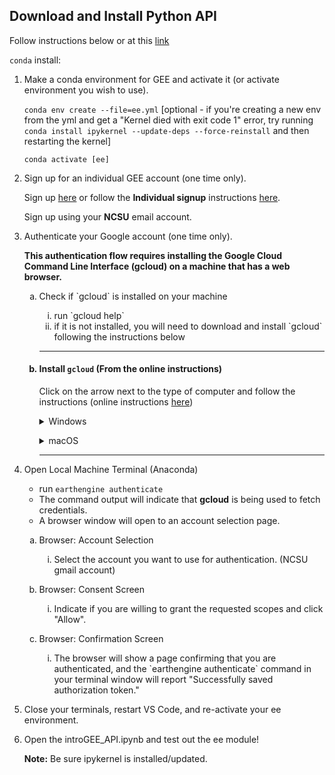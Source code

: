 ## Download and Install Python API

Follow instructions below or at this [link](https://developers.google.com/earth-engine/guides/python_install-conda#install_api)

`conda` install:
<ol>
<li>Make a conda environment for GEE and activate it (or activate environment you wish to use).</li>

`conda env create --file=ee.yml` [optional - if you're creating a new env from the yml and get a "Kernel died with exit code 1" error, try running `conda install ipykernel --update-deps --force-reinstall` and then restarting the kernel]

`conda activate [ee]`

<li>Sign up for an individual GEE account (one time only).</li>

Sign up [here](https://signup.earthengine.google.com/) or follow the **Individual signup** instructions [here](https://developers.google.com/earth-engine/guides/access#individual-signup).

Sign up using your **NCSU** email account.

<!-- <li>Install Python API using conda-forge.</li>

*If you create your environment from the ee.yml file provided, move on to Step 3.*

`conda install -c conda-forge earthengine-api`

From the GEE instructions: "You will be asked to confirm the installation of the API and its dependencies. After confirming, conda will download and install the dependencies." -->


<li>Authenticate your Google account (one time only).</li>

**This authentication flow requires installing the Google Cloud Command Line Interface (gcloud) on a machine that has a web browser.**

  <ol type="a">
    <li>Check if `gcloud` is installed on your machine </li>
    <ol type="i">
      <li> run `gcloud help` </li>
      <li>if it is not installed, you will need to download and install `gcloud` following the instructions below</li>
    </ol>
  
---

#### <li> Install `gcloud` (From the online instructions) </li>

Click on the arrow next to the type of computer and follow the instructions (online instructions [here](https://cloud.google.com/sdk/docs/install))


<details>
<summary>Windows </summary>
<br>
The Google Cloud CLI works on Windows 8.1 and later and Windows Server 2012 and later.

1. Download the [Google Cloud CLI installer](https://cloud.google.com/sdk/docs/install).

Alternatively, open a PowerShell terminal and run the following PowerShell commands:

```
>>> (New-Object Net.WebClient).DownloadFile("https://dl.google.com/dl/cloudsdk/channels/rapid/GoogleCloudSDKInstaller.exe", "$env:Temp\GoogleCloudSDKInstaller.exe")

>>> & $env:Temp\GoogleCloudSDKInstaller.exe
    
```

2. Launch the installer and follow the prompts. The installer is signed by Google LLC.

3. Cloud SDK requires Python; supported versions are Python 3 (3.5 to 3.9). By default, the Windows version of Cloud SDK comes bundled with Python 3. To use Cloud SDK, your operating system must be able to run a supported version of Python.

The installer installs all necessary dependencies, including the needed Python version. While Cloud SDK installs and manages Python 3 by default, you can use an existing Python installation if necessary by **unchecking** the option to Install Bundled Python. See [gcloud topic startup](https://cloud.google.com/sdk/gcloud/reference/topic/startup) to learn how to use an existing Python installation.

4. After installation is complete, the installer gives you the option to create Start Menu and Desktop shortcuts, start the Google Cloud CLI shell, and configure the gcloud CLI. Make sure that you leave the options to start the shell and configure your installation selected. The installer starts a terminal window and runs the **`gcloud init`** command.

5. The default installation doesn't include the App Engine extensions required to deploy an application using `gcloud` commands. These components can be installed using the [gcloud CLI component manager](https://cloud.google.com/sdk/docs/managing-components).

**Troubleshooting tips:**
* If your installation is unsuccessful due to the `find` command not being recognized, ensure your `PATH` environment variable is set to include the folder containing `find`. Usually, this is `C:\WINDOWS\system32;`.
* If you uninstalled the gcloud CLI, you must reboot your system before installing the gcloud CLI again.
* If unzipping fails, run the installer as an administrator.

6. Sign into gcloud with your **NCSU** email.

  - Do not create a new project

7. Close all the terminals that are open (SDK and Anaconda).

</details>

<p>
<p>

<details>
<summary>macOS </summary>
<br>

1. Confirm that you have a supported version of Python:

    * To check your current Python version, run `python3 -V` or `python -V`. Supported versions are Python 3 (3.5 to 3.9).
    * For Cloud SDK release version 352.0.0 and above, the main install script offers to install CPython's Python 3.7 on Intel-based Macs.
    * For more information on how to choose and configure your Python interpreter, refer to [gcloud topic startup](https://cloud.google.com/sdk/gcloud/reference/topic/startup).

    **You should have Python 3.9 installed and active, because that is what we set up in our ee.yml file.**

2. Download one of the following:

| **Platform** | **Package** | **Size** | **SHA256 Checksum** |
| --- | --- | --- | --- |
| macOS 64-bit (x86_64) | [google-cloud-cli-425.0.0-darwin-x86_64.tar.gz](https://dl.google.com/dl/cloudsdk/channels/rapid/downloads/google-cloud-cli-425.0.0-darwin-x86_64.tar.gz) | 124.8 MB |b1f0731482243a08ffc2c362092871ab0fa2bd0db1bc68f12ae0c6bf284a0b1c |
| macOS 64-bit (ARM64, Apple M1 silicon) | [google-cloud-cli-425.0.0-darwin-arm.tar.gz](https://dl.google.com/dl/cloudsdk/channels/rapid/downloads/google-cloud-cli-425.0.0-darwin-arm.tar.gz) | 121.7 MB | 0871269d6f7314b2c8f32afcddcc1054d62a108cb89c80a0cdee9f4542d0cece |
| macOS 32-bit (x86) | [google-cloud-cli-425.0.0-darwin-x86.tar.gz](https://dl.google.com/dl/cloudsdk/channels/rapid/downloads/google-cloud-cli-425.0.0-darwin-x86.tar.gz) | 104.5 MB | 0b8fb0801374bdaaac641beb2da28acda7001fad498bab0db6742a3610c0f610 |


**NOTE:** To determine your machine hardware name, run `uname -m` from a command line.

3. Extract the archive to any location on your file system (preferably your Home directory **not in your Downloads folder**, ex: `C:/user/Home`). On macOS, this can be achieved by opening the downloaded `.tar.gz` archive file in the preferred location.

To replace an existing installation, remove the existing `google-cloud-sdk` directory and then extract the archive to the same location.

4. (Optional) Use the install script to add gcloud CLI tools to your `PATH`. You can also opt-in to command-completion for your shell, [usage statistics collection](https://cloud.google.com/sdk/docs/usage-statistics), and install Python 3.7.

5. From the root of the folder you extracted in the last step (ex: change directories to get to the directory where we opened the .tar.gz file by running  `>>> cd C:/user/Home`) run the script using this command:

`>>> ./google-cloud-sdk/install.sh `

  - This can also be done non-interactively (for example, using a script) by providing preferences as flags. To describe the available flags, run:

`./google-cloud-sdk/install.sh --help`

  - To run the install script with screen reader mode on:

`./google-cloud-sdk/install.sh --screen-reader=true`

6. **Close the terminal and open a new terminal so that the changes take effect.**

7. Activate your ee environment.

8. Initialize the gcloud CLI by runnig **`gcloud init`**:

`>>> ./google-cloud-sdk/bin/gcloud init`

9. Sign into gcloud with your **NCSU** email.

  - Do not create a new project

10. Optional. Install additional components using the [component manager](https://cloud.google.com/sdk/docs/managing-components).

</details>

---

</ol>

<p>
<p>

<li> Open Local Machine Terminal (Anaconda) </li>

  * run `earthengine authenticate`
  * The command output will indicate that **gcloud** is being used to fetch credentials.
  * A browser window will open to an account selection page.

<p>
<ol type="a">
<li> Browser: Account Selection</li>
  <ol type="i">
    <li>Select the account you want to use for authentication. (NCSU gmail account)</li>
  </ol>
<p>

<li> Browser: Consent Screen</li>
    <ol type="i">
    <li>Indicate if you are willing to grant the requested scopes and click "Allow".</li>
  </ol>
<p>

<li> Browser: Confirmation Screen</li>
 <ol type="i">
    <li>The browser will show a page confirming that you are authenticated, and the `earthengine authenticate` command in your terminal window will report "Successfully saved authorization token."</li>
  </ol>
<p>
</ol>
<p>

<!-- * Proceed with initialization. -->

<!-- #### *If you create your environment from the ee.yml file provided, move on to Step 6.*

<li>Install folium module</li>

`conda install -c conda-forge folium`

We will use this to create some dynamic maps.

<li>Install ipykernel and pandas (if not already installed)</li>

`conda install pandas`

`conda install -c conda-forge ipykernel` -->

<li>Close your terminals, restart VS Code, and re-activate your ee environment.

<p>

<li>Open the introGEE_API.ipynb and test out the ee module!</li>

**Note:** Be sure ipykernel is installed/updated.

</ol>
